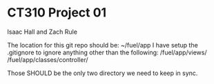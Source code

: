 # CT310 Project 01
Isaac Hall and Zach Rule

The location for this git repo should be: ~/fuel/app
I have setup the .gitignore to ignore anything other than the following:
/fuel/app/views/
/fuel/app/classes/controller/

Those SHOULD be the only two directory we need to keep in sync.

